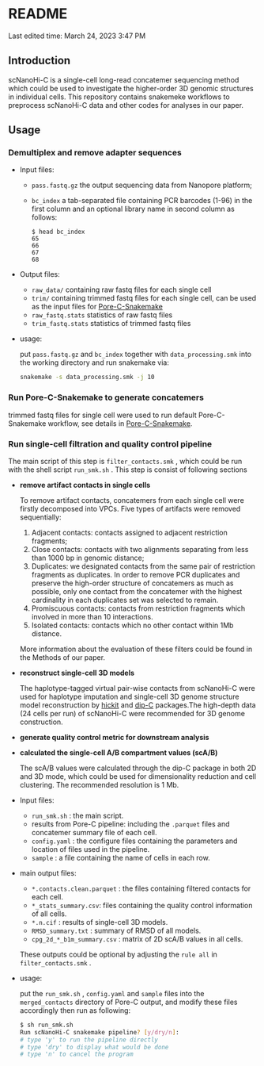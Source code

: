 # README

Last edited time: March 24, 2023 3:47 PM

## Introduction

scNanoHi-C is a single-cell long-read concatemer sequencing method which could be used to investigate the higher-order 3D genomic structures in individual cells. This repository contains snakemeke workflows to preprocess scNanoHi-C data and other codes for analyses in our paper.

## Usage

### Demultiplex and remove adapter sequences

- Input files:
    - `pass.fastq.gz` the output sequencing data from Nanopore platform;
    - `bc_index` a tab-separated file containing PCR barcodes (1-96) in the first column and an optional library name in second column as follows:
        
        ```
        $ head bc_index
        65
        66
        67
        68
        ```
        
- Output files:
    - `raw_data/`  containing raw fastq files for each single cell
    - `trim/` containing trimmed fastq files for each single cell, can be used as the input files for [Pore-C-Snakemake](https://github.com/nanoporetech/Pore-C-Snakemake)
    - `raw_fastq.stats` statistics of raw fastq files
    - `trim_fastq.stats` statistics of trimmed fastq files
- usage:
    
    put `pass.fastq.gz` and  `bc_index` together with `data_processing.smk` into the working directory and run snakemake via:
    
    ```bash
    snakemake -s data_processing.smk -j 10
    ```
    

### Run Pore-C-Snakemake to generate concatemers

trimmed fastq files for single cell were used to run default Pore-C-Snakemake workflow, see details in [Pore-C-Snakemake](https://github.com/nanoporetech/Pore-C-Snakemake).

### Run single-cell filtration and quality control pipeline

The main script of this step is `filter_contacts.smk` , which could be  run with the shell script `run_smk.sh` . This step is consist of following sections

- **remove artifact contacts in single cells**
    
    To remove artifact contacts, concatemers from each single cell were firstly decomposed into VPCs. Five types of artifacts were removed sequentially:
    
    1. Adjacent contacts: contacts assigned to adjacent restriction fragments;
    2. Close contacts: contacts with two alignments separating from less than 1000 bp in genomic distance;
    3. Duplicates: we designated contacts from the same pair of restriction fragments as duplicates. In order to remove PCR duplicates and preserve the high-order structure of concatemers as much as possible, only one contact from the concatemer with the highest cardinality in each duplicates set was selected to remain.
    4. Promiscuous contacts: contacts from restriction fragments which involved in more than 10 interactions.
    5. Isolated contacts: contacts which no other contact within 1Mb distance.
    
    More information about the evaluation of these filters could be found in the Methods of our paper.
    
- **reconstruct single-cell 3D models**
    
    The haplotype-tagged virtual pair-wise contacts from scNanoHi-C were used for haplotype imputation and single-cell 3D genome structure model reconstruction by [hickit](https://github.com/lh3/hickit) and [dip-C](https://github.com/tanlongzhi/dip-c) packages.The high-depth data (24 cells per run) of scNanoHi-C were recommended for 3D genome construction.
    
- **generate quality control metric for downstream analysis**
- **calculated the single-cell A/B compartment values (scA/B)**
    
    The scA/B values were calculated through the dip-C package in both 2D and 3D mode, which could be used for dimensionality reduction and cell clustering. The recommended resolution is 1 Mb.
    
- Input files:
    - `run_smk.sh` : the main script.
    - results from Pore-C pipeline: including the `.parquet` files and concatemer summary file of each cell.
    - `config.yaml` : the configure files containing the parameters and location of files used in the pipeline.
    - `sample` : a file containing the name of cells in each row.
- main output files:
    - `*.contacts.clean.parquet` : the files containing filtered contacts for each cell.
    - `*_stats_summary.csv`: files containing the quality control information of all cells.
    - `*.n.cif` : results of single-cell 3D models.
    - `RMSD_summary.txt` : summary of RMSD of all models.
    - `cpg_2d_*_b1m_summary.csv` : matrix of 2D scA/B values in all cells.
    
    These outputs could be optional by adjusting the `rule all` in `filter_contacts.smk` .
    
- usage:
    
    put the `run_smk.sh` , `config.yaml` and `sample` files into the `merged_contacts` directory of Pore-C output, and modify these files accordingly then run as following:
    
    ```bash
    $ sh run_smk.sh
    Run scNanoHi-C snakemake pipeline? [y/dry/n]:
    # type 'y' to run the pipeline directly
    # type 'dry' to display what would be done
    # type 'n' to cancel the program
    ```